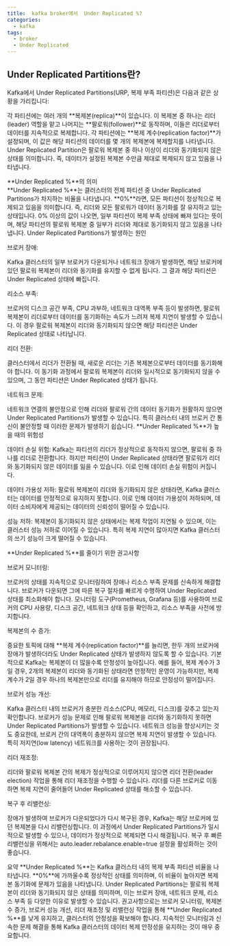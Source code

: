 ```yaml
---
title:  kafka broker에서  Under Replicated %?
categories:
  - kafka
tags: 
  - broker
  - Under Replicated
---
```


## Under Replicated Partitions란?  

Kafka에서 Under Replicated Partitions(URP, 복제 부족 파티션)은 다음과 같은 상황을 가리킵니다:

각 파티션에는 여러 개의 **복제본(replica)**이 있습니다. 이 복제본 중 하나는 리더(leader) 역할을 맡고 나머지는 **팔로워(follower)**로 동작하며, 이들은 리더로부터 데이터를 지속적으로 복제합니다.
각 파티션에는 **복제 계수(replication factor)**가 설정되며, 이 값은 해당 파티션의 데이터를 몇 개의 복제본에 복제할지를 나타냅니다.
Under Replicated Partition은 팔로워 복제본 중 하나 이상이 리더와 동기화되지 않은 상태를 의미합니다. 즉, 데이터가 설정된 복제본 수만큼 제대로 복제되지 않고 있음을 나타냅니다.

**Under Replicated %**의 의미  
**Under Replicated %**는 클러스터의 전체 파티션 중 Under Replicated Partitions가 차지하는 비율을 나타냅니다.
**0%**라면, 모든 파티션이 정상적으로 복제되고 있음을 의미합니다. 즉, 리더와 모든 팔로워가 데이터 동기화를 잘 유지하고 있는 상태입니다.
0% 이상의 값이 나오면, 일부 파티션이 복제 부족 상태에 빠져 있다는 뜻이며, 해당 파티션의 팔로워 복제본 중 일부가 리더와 제대로 동기화되지 않고 있음을 나타냅니다.
Under Replicated Partitions가 발생하는 원인

브로커 장애:

Kafka 클러스터의 일부 브로커가 다운되거나 네트워크 장애가 발생하면, 해당 브로커에 있던 팔로워 복제본이 리더와 동기화를 유지할 수 없게 됩니다. 그 결과 해당 파티션은 Under Replicated 상태에 빠집니다.  

리소스 부족:

브로커의 디스크 공간 부족, CPU 과부하, 네트워크 대역폭 부족 등이 발생하면, 팔로워 복제본이 리더로부터 데이터를 동기화하는 속도가 느려져 복제 지연이 발생할 수 있습니다. 이 경우 팔로워 복제본이 리더와 동기화되지 않으면 해당 파티션은 Under Replicated 상태로 나타납니다.

리더 전환:

클러스터에서 리더가 전환될 때, 새로운 리더는 기존 복제본으로부터 데이터를 동기화해야 합니다. 이 동기화 과정에서 팔로워 복제본이 리더와 일시적으로 동기화되지 않을 수 있으며, 그 동안 파티션은 Under Replicated 상태가 됩니다.

네트워크 문제:

네트워크 연결의 불안정으로 인해 리더와 팔로워 간의 데이터 동기화가 원활하지 않으면 Under Replicated Partitions가 발생할 수 있습니다. 특히 클러스터 내의 브로커 간 통신이 불안정할 때 이러한 문제가 발생하기 쉽습니다.
**Under Replicated %**가 높을 때의 위험성

데이터 손실 위험: Kafka는 파티션의 리더가 정상적으로 동작하지 않으면, 팔로워 중 하나를 리더로 전환합니다. 하지만 파티션이 Under Replicated 상태라면 팔로워가 리더와 동기화되지 않은 데이터를 잃을 수 있습니다. 이로 인해 데이터 손실 위험이 커집니다.

데이터 가용성 저하: 팔로워 복제본이 리더와 동기화되지 않은 상태라면, Kafka 클러스터는 데이터를 안정적으로 유지하지 못합니다. 이로 인해 데이터 가용성이 저하되며, 데이터 소비자에게 제공되는 데이터의 신뢰성이 떨어질 수 있습니다.

성능 저하: 복제본이 동기화되지 않은 상태에서는 복제 작업이 지연될 수 있으며, 이는 클러스터 성능 저하로 이어질 수 있습니다. 특히 복제 지연이 많아지면 Kafka 클러스터의 쓰기 성능이 크게 떨어질 수 있습니다.

**Under Replicated %**를 줄이기 위한 권고사항

브로커 모니터링:

브로커의 상태를 지속적으로 모니터링하여 장애나 리소스 부족 문제를 신속하게 해결합니다. 브로커가 다운되면 그에 따른 복구 절차를 빠르게 수행하여 Under Replicated 상태를 최소화해야 합니다.
모니터링 도구(Prometheus, Grafana 등)를 사용하여 브로커의 CPU 사용량, 디스크 공간, 네트워크 상태 등을 확인하고, 리소스 부족을 사전에 방지합니다.

복제본의 수 증가:

중요한 토픽에 대해 **복제 계수(replication factor)**를 늘리면, 한두 개의 브로커에 장애가 발생하더라도 Under Replicated 상태가 발생하지 않도록 할 수 있습니다. 기본적으로 Kafka는 복제본이 더 많을수록 안정성이 높아집니다.
예를 들어, 복제 계수가 3일 경우, 2개의 복제본이 리더와 동기화된 상태라면 안정적인 운영이 가능하지만, 복제 계수가 2일 경우 하나의 복제본만으로 리더를 유지해야 하므로 안정성이 떨어집니다.

브로커 성능 개선:

Kafka 클러스터 내의 브로커가 충분한 리소스(CPU, 메모리, 디스크)를 갖추고 있는지 확인합니다. 브로커가 성능 문제로 인해 팔로워 복제본을 리더와 동기화하지 못하면 Under Replicated Partitions가 발생할 수 있습니다.
네트워크 성능을 향상시키는 것도 중요한데, 브로커 간의 대역폭이 충분하지 않으면 복제 지연이 발생할 수 있습니다. 특히 저지연(low latency) 네트워크를 사용하는 것이 권장됩니다.

리더 재조정:

리더와 팔로워 복제본 간의 복제가 정상적으로 이루어지지 않으면 리더 전환(leader election) 작업을 통해 리더 재조정을 수행할 수 있습니다. 리더를 다른 브로커로 이동하면 복제 지연이 줄어들어 Under Replicated 상태를 해소할 수 있습니다.

복구 후 리밸런싱:

장애가 발생하여 브로커가 다운되었다가 다시 복구된 경우, Kafka는 해당 브로커에 있던 복제본을 다시 리밸런싱합니다. 이 과정에서 Under Replicated Partitions가 일시적으로 발생할 수 있으나, 데이터가 정상적으로 복제되면 다시 해결됩니다.
복구 후 빠른 리밸런싱을 위해서는 auto.leader.rebalance.enable=true 설정을 활성화하는 것이 좋습니다.

요약
**Under Replicated %**는 Kafka 클러스터 내의 복제 부족 파티션 비율을 나타냅니다. **0%**에 가까울수록 정상적인 상태를 의미하며, 이 비율이 높아지면 복제본 동기화에 문제가 있음을 나타냅니다.
Under Replicated Partitions는 팔로워 복제본이 리더와 동기화되지 않은 상태를 의미하며, 이는 브로커 장애, 네트워크 문제, 리소스 부족 등 다양한 이유로 발생할 수 있습니다.
권고사항으로는 브로커 모니터링, 복제본 수 증가, 브로커 성능 개선, 리더 재조정 및 리밸런싱 작업을 통해 **Under Replicated %**를 낮게 유지하고, 클러스터의 안정성을 확보해야 합니다.
지속적인 모니터링과 신속한 문제 해결을 통해 Kafka 클러스터의 데이터 복제 안정성을 유지하는 것이 매우 중요합니다.